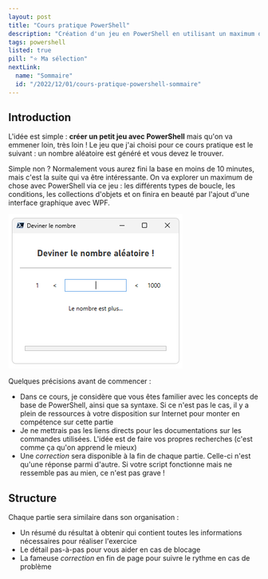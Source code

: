 ```yaml
---
layout: post
title: "Cours pratique PowerShell"
description: "Création d'un jeu en PowerShell en utilisant un maximum de commandes et de techniques différentes"
tags: powershell
listed: true
pill: "⭐ Ma sélection"
nextLink:
  name: "Sommaire"
  id: "/2022/12/01/cours-pratique-powershell-sommaire"
---
```


## Introduction

L'idée est simple : **créer un petit jeu avec PowerShell** mais qu'on va emmener loin, très loin ! Le jeu que j'ai choisi pour ce cours pratique est le suivant : un nombre aléatoire est généré et vous devez le trouver.

Simple non ? Normalement vous aurez fini la base en moins de 10 minutes, mais c'est la suite qui va être intéressante. On va explorer un maximum de chose avec PowerShell via ce jeu : les différents types de boucle, les conditions, les collections d'objets et on finira en beauté par l'ajout d'une interface graphique avec WPF.

![Interface graphique finale en WPF](/assets/images/resultat-cours-powershell-010.webp)

Quelques précisions avant de commencer :

- Dans ce cours, je considère que vous êtes familier avec les concepts de base de PowerShell, ainsi que sa syntaxe. Si ce n'est pas le cas, il y a plein de ressources à votre disposition sur Internet pour monter en compétence sur cette partie
- Je ne mettrais pas les liens directs pour les documentations sur les commandes utilisées. L'idée est de faire vos propres recherches (c'est comme ça qu'on apprend le mieux)
- Une *correction* sera disponible à la fin de chaque partie. Celle-ci n'est qu'une réponse parmi d'autre. Si votre script fonctionne mais ne ressemble pas au mien, ce n'est pas grave !

## Structure

Chaque partie sera similaire dans son organisation :

- Un résumé du résultat à obtenir qui contient toutes les informations nécessaires pour réaliser l'exercice
- Le détail pas-à-pas pour vous aider en cas de blocage
- La fameuse *correction* en fin de page pour suivre le rythme en cas de problème
